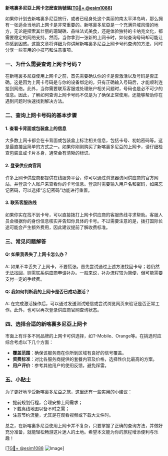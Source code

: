 **新喀裏多尼亞上网卡怎麽查詢號碼[[TG💪+ @esim1088](https://t.me/s/esim1088)]**

如果你计划去新喀裏多尼亞旅行，或者已经身处这个美丽的南太平洋岛屿，那么拥有一张适合当地的上网卡是非常重要的。新喀裏多尼亞是一个充满异域风情的地方，无论是探索其壮丽的珊瑚礁、品味法式美食，还是体验独特的卡纳克文化，都需要稳定的网络支持。然而，当你拿到一张新的上网卡时，如何查询号码却可能让你感到困惑。这篇文章将详细为你讲解新喀裏多尼亞上网卡号码查询的方法，同时分享一些实用的小技巧和注意事项。

### 一、为什么需要查询上网卡号码？

在新喀裏多尼亞使用上网卡之前，首先需要确认你的卡是否激活以及号码是否正确。这是因为上网卡号码是与你的设备绑定的，只有正确输入号码后，才能顺利连接到网络。此外，当你需要联系客服或处理账户相关问题时，号码也是必不可少的信息。因此，了解如何查询上网卡号码不仅是为了确保正常使用，还能够帮助你在遇到问题时快速找到解决方法。

### 二、查询上网卡号码的基本步骤

#### 1. 查看卡背面或包装盒上的信息

大多数上网卡都会在卡背面或包装盒上标注相关信息，包括卡号、初始密码等。这是最直接且简单的方式之一。如果你刚刚购买了新喀裏多尼亞的上网卡，请仔细检查包装盒或卡片本身，通常会有清晰的标识。

#### 2. 登录供应商官网

许多上网卡供应商都提供在线服务平台，你可以通过浏览器访问供应商的官方网站，并登录个人账户来查看你的卡号信息。登录时需要输入用户名和密码，如果忘记密码，可以选择“忘记密码”功能进行重置。

#### 3. 联系客服热线

如果你实在找不到卡号，可以直接拨打上网卡供应商的客服热线寻求帮助。客服人员会根据你的身份信息核实并告知你具体的卡号。不过需要注意的是，拨打国际长途可能会产生额外费用，因此建议提前了解收费标准。

### 三、常见问题解答

#### Q: 如果我丢失了上网卡怎么办？
A: 如果不幸丢失了上网卡，不要慌张。首先尝试通过上述方法找回卡号；若仍然无法找回，则需联系供应商申请补办。一般来说，补办流程较为简便，但可能需要支付一定的手续费。

#### Q: 我如何判断我的上网卡是否已成功激活？
A: 在完成激活操作后，可以通过发送测试短信或尝试浏览网页来验证是否正常工作。此外，也可以再次登录供应商官网查询状态。

### 四、选择合适的新喀裏多尼亞上网卡

市面上有许多不同品牌的上网卡可供选择，如T-Mobile、Orange等。在挑选时应综合考虑以下几个方面：

- **覆盖范围**：确保该服务商在你所到区域有良好的信号覆盖。
- **资费标准**：对比各服务商提供的套餐内容及价格，选择性价比最高的方案。
- **用户评价**：参考其他用户的使用反馈，避免踩雷。

### 五、小贴士

为了更好地享受新喀裏多尼亞之旅，这里还有一些实用的小建议：

- 提前规划行程，合理安排上网需求；
- 下载离线地图以备不时之需；
- 注意节约流量，尤其是在观看视频或下载大文件时。

总之，在新喀裏多尼亞使用上网卡并不复杂，只要掌握了正确的查询方法，并做好充分准备，就能轻松畅游这片迷人的土地。希望本文能为你的旅程增添便利与乐趣！

[[TG💪+ @esim1088](https://t.me/s/esim1088) ![Image](https://i.postimg.cc/4NQfJmqS/Snipaste-2025-05-13-00-14-12.png)]
